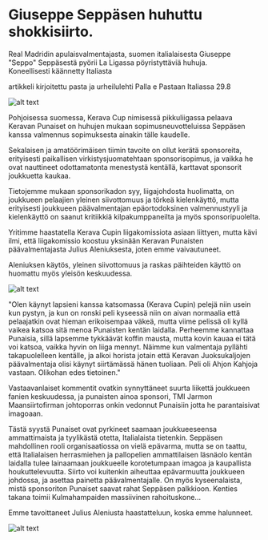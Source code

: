# Giuseppe Seppäsen huhuttu shokkisiirto. 

Real Madridin apulaisvalmentajasta, suomen italialaisesta Giuseppe "Seppo" Seppäsestä pyörii La Ligassa pöyristyttäviä huhuja.  
Koneellisesti käännetty Italiasta

artikkeli kirjoitettu pasta ja urheilulehti Palla e Pastaan Italiassa 29.8

![alt text](/siteTexts/blogEntries/14/image.jpeg)

Pohjoisessa suomessa, Kerava Cup nimisessä pikkuliigassa pelaava Keravan Punaiset on huhujen mukaan sopimusneuvotteluissa Seppäsen kanssa valmennus sopimuksesta ainakin tälle kaudelle. 

Sekalaisen ja amatöörimäisen tiimin tavoite on ollut kerätä sponsoreita, erityisesti paikallisen virkistysjuomatehtaan sponsorisopimus, ja vaikka he ovat nauttineet odottamatonta menestystä kentällä, karttavat sponsorit joukkuetta kaukaa. 

Tietojemme mukaan sponsorikadon syy, liigajohdosta huolimatta, on joukkueen pelaajien yleinen siivottomuus ja törkeä kielenkäyttö, mutta erityisesti joukkueen päävalmentajan epäortodoksinen valmennustyyli ja kielenkäyttö on saanut kritiikkiä kilpakumppaneilta ja myös sponsoripuolelta.

Yritimme haastatella Kerava Cupin liigakomissiota asiaan liittyen, mutta kävi ilmi, että liigakomissio koostuu yksinään Keravan Punaisten päävalmentajasta Julius Aleniuksesta, joten emme vaivautuneet.

Aleniuksen käytös, yleinen siivottomuus ja raskas päihteiden käyttö on huomattu myös yleisön keskuudessa.

![alt text](/siteTexts/blogEntries/14/image-1.jpeg)

"Olen käynyt lapsieni kanssa katsomassa (Kerava Cupin) pelejä niin usein kun pystyn, ja kun on ronski peli kyseessä niin on aivan normaalia että pelaajatkin ovat hieman erikoisempaa väkeä, mutta viime pelissä oli kyllä vaikea katsoa sitä menoa Punaisten kentän laidalla. Perheemme kannattaa Punaisia, sillä lapsemme tykkäävät koffin mausta, mutta kovin kauaa ei tätä voi katsoa, vaikka hyvin on liiga mennyt. Näimme kun valmentaja pyllähti takapuolelleen kentälle, ja alkoi horista jotain että Keravan Juoksukaljojen päävalmentaja olisi käynyt siirtämässä hänen tuoliaan. Peli oli Ahjon Kahjoja vastaan. Olikohan edes tietoinen."

Vastaavanlaiset kommentit ovatkin synnyttäneet suurta liikettä joukkueen fanien keskuudessa, ja punaisten ainoa sponsori, TMI Jarmon Maansiirtofirman johtoporras onkin vedonnut Punaisiin jotta he parantaisivat imagoaan.

Tästä syystä Punaiset ovat pyrkineet saamaan joukkueeseensa ammattimaista ja tyylikästä otetta, Italialaista tietenkin. Seppäsen mahdollinen rooli organisaatiossa on vielä epävarma, mutta se on taattu, että Italialaisen herrasmiehen ja pallopelien ammattilaisen läsnäolo kentän laidalla tulee lainaamaan joukkueelle korotetumpaan imagoa ja kaupallista houkuttelevuutta. Siirto voi kuitenkin aiheuttaa epävarmuutta joukkueen johdossa, ja asettaa painetta päävalmentajalle. On myös kyseenalaista, mistä sponsoriton Punaiset saavat rahat Seppäsen palkkioon. Kenties takana toimii Kulmahampaiden massiivinen rahoituskone...

Emme tavoittaneet Julius Aleniusta haastatteluun, koska emme halunneet.

![alt text](/siteTexts/blogEntries/14/image-1.jpeg)
